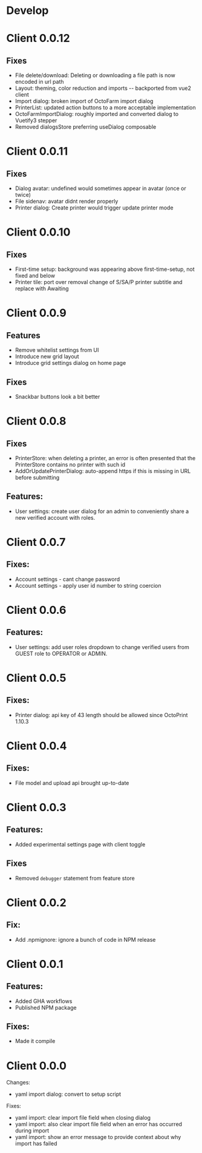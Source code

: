 # Develop 

# Client 0.0.12

## Fixes

- File delete/download: Deleting or downloading a file path is now encoded in url path
- Layout: theming, color reduction and imports -- backported from vue2 client
- Import dialog: broken import of OctoFarm import dialog
- PrinterList: updated action buttons to a more acceptable implementation
- OctoFarmImportDialog: roughly imported and converted dialog to Vuetify3 stepper
- Removed dialogsStore preferring useDialog composable

# Client 0.0.11

## Fixes

- Dialog avatar: undefined would sometimes appear in avatar (once or twice)
- File sidenav: avatar didnt render properly
- Printer dialog: Create printer would trigger update printer mode

# Client 0.0.10

## Fixes

- First-time setup: background was appearing above first-time-setup, not fixed and below
- Printer tile: port over removal change of S/SA/P printer subtitle and replace with Awaiting

# Client 0.0.9

## Features

- Remove whitelist settings from UI
- Introduce new grid layout
- Introduce grid settings dialog on home page

## Fixes

- Snackbar buttons look a bit better

# Client 0.0.8

## Fixes

- PrinterStore: when deleting a printer, an error is often presented that the PrinterStore contains no printer with such id
- AddOrUpdatePrinterDialog: auto-append https if this is missing in URL before submitting

## Features:

- User settings: create user dialog for an admin to conveniently share a new verified account with roles.

# Client 0.0.7

## Fixes:

- Account settings - cant change password
- Account settings - apply user id number to string coercion
 
# Client 0.0.6

## Features:

- User settings: add user roles dropdown to change verified users from GUEST role to OPERATOR or ADMIN.

# Client 0.0.5

## Fixes:

- Printer dialog: api key of 43 length should be allowed since OctoPrint 1.10.3
 
# Client 0.0.4

## Fixes:

- File model and upload api brought up-to-date

# Client 0.0.3

## Features:

- Added experimental settings page with client toggle

## Fixes

- Removed `debugger` statement from feature store

# Client 0.0.2

## Fix:

- Add .npmignore: ignore a bunch of code in NPM release

# Client 0.0.1

## Features:

- Added GHA workflows
- Published NPM package

## Fixes:

- Made it compile

# Client 0.0.0

Changes:

- yaml import dialog: convert to setup script

Fixes:

- yaml import: clear import file field when closing dialog
- yaml import: also clear import file field when an error has occurred during import
- yaml import: show an error message to provide context about why import has failed
